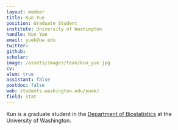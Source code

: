 ```yaml
---
layout: member
title: Kun Yue
position: Graduate Student
institute: University of Washington
handle: Kun Yue
email: yuek@uw.edu
twitter: 
github: 
scholar: 
image: /assets/images/team/kun_yue.jpg
cv: 
alum: true
assistant: false
postdoc: false
web: students.washington.edu/yuek/
field: stat
---
```


Kun is a graduate student in the [Department of Biostatistics](https://www.biostat.washington.edu/) at the University of Washington. 




